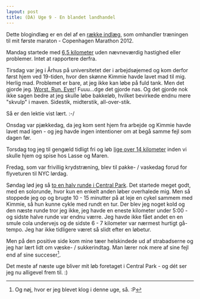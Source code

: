 ```yaml
---
layout: post
title: (DA) Uge 9 - En blandet landhandel
---
```


<p class="message">
  Dette blogindlæg er en del af en <a href="/maraton2012/">række indlæg</a>, som omhandler træningen til mit første maraton - Copenhagen Marathon 2012.
</p>

Mandag startede med [6,5 kilometer](http://connect.garmin.com/activity/161839035) uden nævneværdig hastighed eller problemer. Intet at rapportere derfra.

Tirsdag var jeg i Århus på universitetet der i arbejdsøjemed og kom derfor først hjem ved 19-tiden, hvor den skønne Kimmie havde lavet mad til mig. Herlig mad. Problemet er bare, at jeg ikke kan løbe på fuld tank. Men det gjorde jeg. [Worst. Run. Ever](http://connect.garmin.com/activity/162333230)! Fuuu...dge det gjorde nas. Og det gjorde nok ikke sagen bedre at jeg skulle løbe bakkeløb, hvilket bevirkede endnu mere "skvulp" i maven. Sidestik, midterstik, all-over-stik.

Så er den lektie vist lært. :-/

Onsdag var pjækkedag, da jeg kom sent hjem fra arbejde og Kimmie havde lavet mad igen - og jeg havde ingen intentioner om at begå samme fejl som dagen før.

Torsdag tog jeg til gengæld tidligt fri og løb [lige over 14 kilometer](http://connect.garmin.com/activity/162706244) inden vi skulle hjem og spise hos Lasse og Maren.

Fredag, som var frivillig krydstræning, blev til pakke- / vaskedag forud for flyveturen til NYC lørdag.

Søndag lød jeg så [to en halv runde i Central Park](http://connect.garmin.com/activity/164249547). Det startede meget godt, med en solorunde, hvor kun en enkelt anden løber overhalede mig. Men så stoppede jeg op og brugte 10 - 15 minutter på at leje en cykel sammem med Kimmie, så hun kunne cykle med rundt en tur. Der blev jeg noget kold og den næste runde tror jeg ikke, jeg havde en eneste kilometer under 5:00 - og sidste halve runde var endnu værre. Jeg havde ikke fået andet en en smule cola undervejs og de sidste 6 - 7 kilometer var nærmest hurtigt gå-tempo. Jeg har ikke tidligere været så slidt efter en løbetur.

Men på den positive side kom mine tæer helskindede ud af strabadserne og jeg har lært lidt om væske- / sukkerindtag. Man lærer nok mere af sine fejl end af sine succeser[^1].

Det meste af næste uge bliver mit løb foretaget i Central Park - og dét ser jeg nu alligevel frem til. :)

[^1]: Og nøj, hvor er jeg blevet klog i denne uge, så. :P
